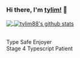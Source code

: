 ### Hi there, I'm [tylim!](https://tylim88.github.io) 👋

<!--
**tylim88/tylim88** is a ✨ _special_ ✨ repository because its `README.md` (this file) appears on your GitHub profile.

Here are some ideas to get you started:

- 🔭 I’m currently working on ...
- 🌱 I’m currently learning ...
- 👯 I’m looking to collaborate on ...
- 🤔 I’m looking for help with ...
- 💬 Ask me about ...
- 📫 How to reach me: ...
- 😄 Pronouns: ...
- ⚡ Fun fact: ...
-->

<a href="https://github.com/tylim88/github-readme-stats">
  <img align="center" src="https://github-readme-stats.vercel.app/api/top-langs/?username=tylim88&theme=radical&count_private=true" />
</a>
<a href="https://github.com/tylim88/github-readme-stats">
  <img align="center" src="https://github-readme-stats.vercel.app/api?username=tylim88&show_icons=true&theme=radical&line_height=27&count_private=true" alt="tylim88's github stats" />
</a>
<br/>
<br/>

<!-- [![tylim's wakatime stats](https://github-readme-stats.vercel.app/api/wakatime?username=tylim88)](https://github.com/anuraghazra/github-readme-stats) -->

Type Safe Enjoyer  
Stage 4 Typescript Patient
